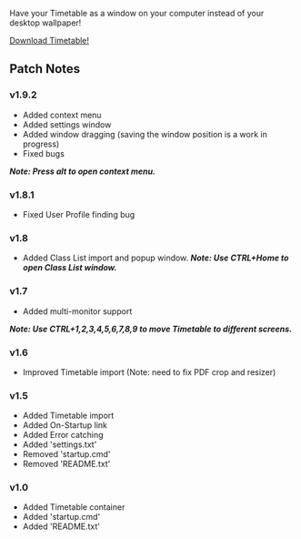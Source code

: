 
Have your Timetable as a window on your computer instead of your desktop wallpaper!

[Download Timetable!](https://y2k04.github.io/timetable/Timetable.zip)

## Patch Notes

### v1.9.2
 - Added context menu
 - Added settings window
 - Added window dragging (saving the window position is a work in progress)
 - Fixed bugs
 
 ***Note: Press alt to open context menu.***

### v1.8.1
 - Fixed User Profile finding bug

### v1.8
 - Added Class List import and popup window.
***Note: Use CTRL+Home to open Class List window.***

### v1.7
 - Added multi-monitor support
 
***Note: Use CTRL+1,2,3,4,5,6,7,8,9 to move Timetable to different screens.***

### v1.6
- Improved Timetable import (Note: need to fix PDF crop and resizer)

### v1.5
- Added Timetable import
- Added On-Startup link
- Added Error catching
- Added 'settings.txt'
- Removed 'startup.cmd'
- Removed 'README.txt'

### v1.0
- Added Timetable container
- Added 'startup.cmd'
- Added 'README.txt'
